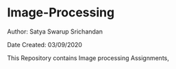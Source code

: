 # Image-Processing

Author: Satya Swarup Srichandan

Date Created: 03/09/2020

This Repository contains Image processing Assignments, 
